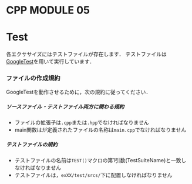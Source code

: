 # CPP MODULE 05

# Test
各エクササイズにはテストファイルが存在します．
テストファイルは[GoogleTest](https://google.github.io/googletest/)を用いて実行しています．

### ファイルの作成規約
GoogleTestを動作させるために，次の規約に従ってください．
##### ソースファイル・テストファイル両方に関わる規約
- ファイルの拡張子は`.cpp`または`.hpp`でなければなりません
- main関数はが定義されたファイルの名称は`main.cpp`でなければなりません
##### テストファイルの規約
- テストファイルの名前は`TEST()`マクロの第1引数(TestSuiteName)と一致しなければなりません
- テストファイルは，`exXX/test/srcs/`下に配置しなければなりません
